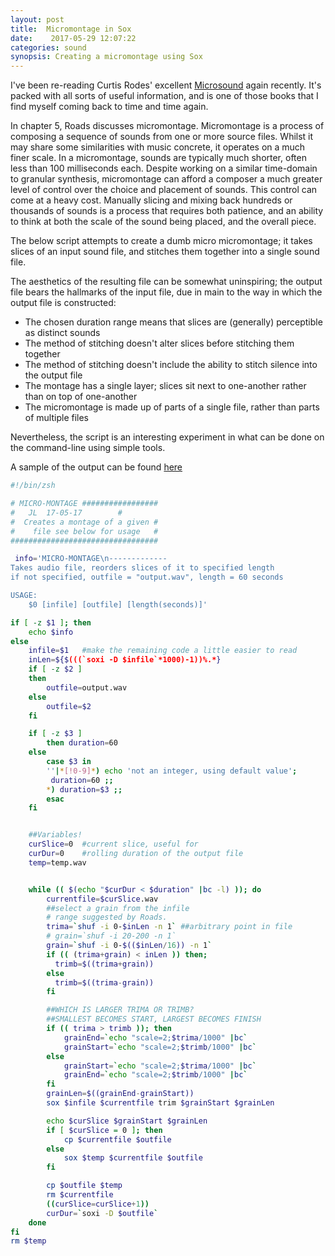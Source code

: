 ```yaml
---
layout: post
title:  Micromontage in Sox
date:    2017-05-29 12:07:22
categories: sound
synopsis: Creating a micromontage using Sox
---
```

I've been re-reading Curtis Rodes' excellent [Microsound](https://mitpress.mit.edu/books/microsound) again recently. It's packed with all sorts of useful information, and is one of those books that I find myself coming back to time and time again.

In chapter 5, Roads discusses micromontage. Micromontage is a process of composing a sequence of sounds from one or more source files.  Whilst it may share some similarities with music concrete, it operates on a much finer scale.  In a micromontage, sounds are typically much shorter, often less than 100 milliseconds each. Despite working on a similar time-domain to granular synthesis, micromontage can afford a composer a much greater level of control over the choice and placement of sounds.  This control can come at a heavy cost. Manually slicing and mixing back hundreds or thousands of sounds is a process that requires both patience, and an ability to think at both the scale of the sound being placed, and the overall piece.

The below script attempts to create a dumb micro micromontage; it takes slices of an input sound file, and stitches them together into a single sound file.

The aesthetics of the resulting file can be somewhat uninspiring; the output file bears the hallmarks of the input file, due in main to the way in which the output file is constructed:

+ The chosen duration range means that slices are (generally) perceptible as distinct sounds
+ The method of stitching doesn't alter slices before stitching them together
+ The method of stitching doesn't include the ability to stitch silence into the output file
+ The montage has a single layer; slices sit next to one-another rather than on top of one-another
+ The micromontage is made up of parts of a single file, rather than parts of multiple files

Nevertheless, the script is an interesting experiment in what can be done on the command-line using simple tools.

A sample of the output can be found [here](https://archive.org/details/MicroMontage)

```bash
#!/bin/zsh

# MICRO-MONTAGE #################
#	JL	17-05-17        #
#  Creates a montage of a given #
#    file see below for usage   #
#################################

 info='MICRO-MONTAGE\n-------------
Takes audio file, reorders slices of it to specified length
if not specified, outfile = "output.wav", length = 60 seconds

USAGE:
    $0 [infile] [outfile] [length(seconds)]'

if [ -z $1 ]; then
    echo $info
else
    infile=$1   #make the remaining code a little easier to read
    inLen=${$(((`soxi -D $infile`*1000)-1))%.*}
    if [ -z $2 ]
    then
        outfile=output.wav
    else
        outfile=$2
    fi

    if [ -z $3 ]
        then duration=60
    else
        case $3 in
        ''|*[!0-9]*) echo 'not an integer, using default value';
         duration=60 ;;
        *) duration=$3 ;;
        esac
    fi


    ##Variables!
    curSlice=0  #current slice, useful for
    curDur=0    #rolling duration of the output file
    temp=temp.wav


    while (( $(echo "$curDur < $duration" |bc -l) )); do
        currentfile=$curSlice.wav
        ##select a grain from the infile
        # range suggested by Roads.
        trima=`shuf -i 0-$inLen -n 1` ##arbitrary point in file
        # grain=`shuf -i 20-200 -n 1`
        grain=`shuf -i 0-$(($inLen/16)) -n 1`
        if (( (trima+grain) < inLen )) then;
          trimb=$((trima+grain))
        else
          trimb=$((trima-grain))
        fi

        ##WHICH IS LARGER TRIMA OR TRIMB?
        ##SMALLEST BECOMES START, LARGEST BECOMES FINISH
        if (( trima > trimb )); then
            grainEnd=`echo "scale=2;$trima/1000" |bc`
            grainStart=`echo "scale=2;$trimb/1000" |bc`
        else
            grainStart=`echo "scale=2;$trima/1000" |bc`
            grainEnd=`echo "scale=2;$trimb/1000" |bc`
        fi
        grainLen=$((grainEnd-grainStart))
        sox $infile $currentfile trim $grainStart $grainLen

        echo $curSlice $grainStart $grainLen
        if [ $curSlice = 0 ]; then
            cp $currentfile $outfile
        else
            sox $temp $currentfile $outfile
        fi

        cp $outfile $temp
        rm $currentfile
        ((curSlice=curSlice+1))
        curDur=`soxi -D $outfile`
    done
fi
rm $temp
```
